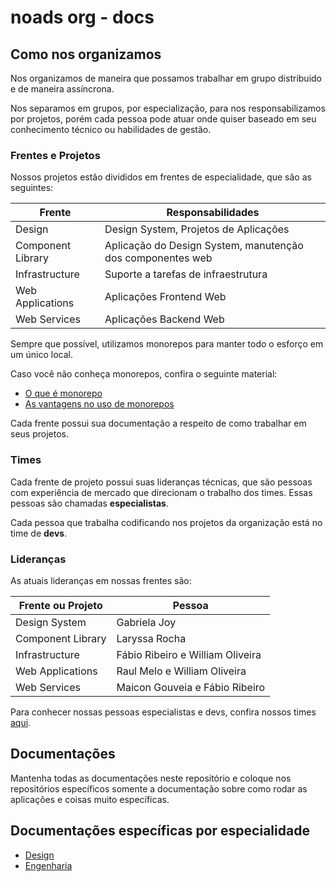 # noads org - docs

## Como nos organizamos

Nos organizamos de maneira que possamos trabalhar em grupo distribuido e de maneira assíncrona.

Nos separamos em grupos, por especialização, para nos responsabilizamos por projetos, porém cada pessoa pode atuar onde quiser baseado em seu conhecimento técnico ou habilidades de gestão.

### Frentes e Projetos

Nossos projetos estão divididos em frentes de especialidade, que são as seguintes:

| Frente | Responsabilidades |
| -- | -- | 
| Design | Design System, Projetos de Aplicações |
| Component Library | Aplicação do Design System, manutenção dos componentes web |
| Infrastructure | Suporte a tarefas de infraestrutura | 
| Web Applications | Aplicações Frontend Web | 
| Web Services | Aplicações Backend Web | 

Sempre que possível, utilizamos monorepos para manter todo o esforço em um único local.

Caso você não conheça monorepos, confira o seguinte material:

- [O que é monorepo](https://woliveiras.com.br/posts/o-que-%C3%A9-monorepo/)
- [As vantagens no uso de monorepos](https://woliveiras.com.br/posts/quais-vantagens-desvantagens-monorepos/)

Cada frente possui sua documentação a respeito de como trabalhar em seus projetos.

### Times

Cada frente de projeto possui suas lideranças técnicas, que são pessoas com experiência de mercado que direcionam o trabalho dos times. Essas pessoas são chamadas **especialistas**.

Cada pessoa que trabalha codificando nos projetos da organização está no time de **devs**.

### Lideranças

As atuais lideranças em nossas frentes são:

| Frente ou Projeto | Pessoa |
| --- | --- |
| Design System | Gabriela Joy |
| Component Library | Laryssa Rocha |
| Infrastructure | Fábio Ribeiro e William Oliveira | 
| Web Applications | Raul Melo e William Oliveira | 
| Web Services | Maicon Gouveia e Fábio Ribeiro | 

Para conhecer nossas pessoas especialistas e devs, confira nossos times [aqui](https://github.com/orgs/noads-org/teams/).

## Documentações

Mantenha todas as documentações neste repositório e coloque nos repositórios específicos somente a documentação sobre como rodar as aplicações e coisas muito específicas.

## Documentações específicas por especialidade

- [Design](./design/)
- [Engenharia](./engenharia/)
